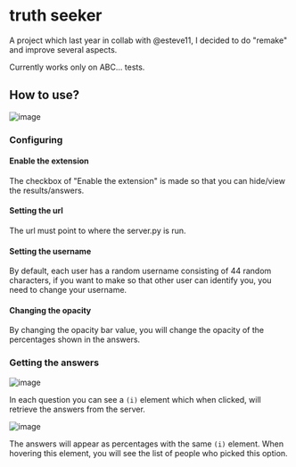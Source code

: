 # truth seeker
A project which last year in collab with @esteve11, I decided to do "remake" and improve several aspects.

Currently works only on ABC... tests.

## How to use?
![image](https://github.com/srpiroliro/truth-seeker/assets/56773568/0b257f53-4069-490e-b90f-e365390c72e7)
### Configuring
#### Enable the extension
The checkbox of "Enable the extension" is made so that you can hide/view the results/answers.

#### Setting the url
The url must point to where the server.py is run.

#### Setting the username
By default, each user has a random username consisting of 44 random characters, if you want to make so that other user can identify you, you need to change your username.

#### Changing the opacity
By changing the opacity bar value, you will change the opacity of the percentages shown in the answers. 

### Getting the answers
![image](https://github.com/srpiroliro/truth-seeker/assets/56773568/08f27def-aad8-49eb-9111-3b651e48f9b0)

In each question you can see a `(i)` element which when clicked, will retrieve the answers from the server. 


![image](https://github.com/srpiroliro/truth-seeker/assets/56773568/3dd49505-f75f-47b8-a608-781a9e310855)

The answers will appear as percentages with the same `(i)` element. When hovering this element, you will see the list of people who picked this option.

